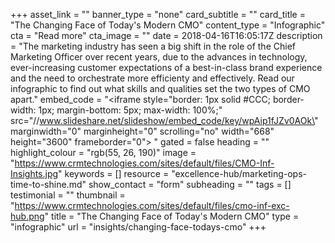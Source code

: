 +++
asset_link = ""
banner_type = "none"
card_subtitle = ""
card_title = "The Changing Face of Today's Modern CMO"
content_type = "Infographic"
cta = "Read more"
cta_image = ""
date = 2018-04-16T16:05:17Z
description = "The marketing industry has seen a big shift in the role of the Chief Marketing Officer over recent years, due to the advances in technology, ever-increasing customer expectations of a best-in-class brand experience and the need to orchestrate more efficienty and effectively. Read our infographic to find out what skills and qualities set the two types of CMO apart."
embed_code = "<iframe style=\"border: 1px solid #CCC; border-width: 1px; margin-bottom: 5px; max-width: 100%;\" src=\"//www.slideshare.net/slideshow/embed_code/key/wpAip1fJZv0AOk\" marginwidth=\"0\" marginheight=\"0\" scrolling=\"no\" width=\"668\" height=\"3600\" frameborder=\"0\"> </iframe>"
gated = false
heading = ""
highlight_colour = "rgb(55, 26, 190)"
image = "https://www.crmtechnologies.com/sites/default/files/CMO-Inf-Insights.jpg"
keywords = []
resource = "excellence-hub/marketing-ops-time-to-shine.md"
show_contact = "form"
subheading = ""
tags = []
testimonial = ""
thumbnail = "https://www.crmtechnologies.com/sites/default/files/cmo-inf-exc-hub.png"
title = "The Changing Face of Today's Modern CMO"
type = "infographic"
url = "insights/changing-face-todays-cmo"
+++
